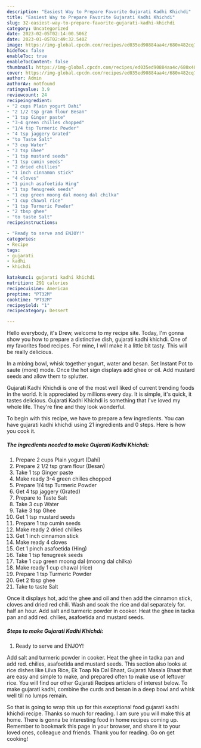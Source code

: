 ```yaml
---
description: "Easiest Way to Prepare Favorite Gujarati Kadhi Khichdi"
title: "Easiest Way to Prepare Favorite Gujarati Kadhi Khichdi"
slug: 32-easiest-way-to-prepare-favorite-gujarati-kadhi-khichdi
category: Uncategorized
date: 2023-02-05T02:14:00.506Z
date: 2023-01-05T02:49:32.540Z
image: https://img-global.cpcdn.com/recipes/ed035ed90884aa4c/680x482cq70/gujarati-kadhi-khichdi-recipe-main-photo.jpg
hideToc: false
enableToc: true
enableTocContent: false
thumbnail: https://img-global.cpcdn.com/recipes/ed035ed90884aa4c/680x482cq70/gujarati-kadhi-khichdi-recipe-main-photo.jpg
cover: https://img-global.cpcdn.com/recipes/ed035ed90884aa4c/680x482cq70/gujarati-kadhi-khichdi-recipe-main-photo.jpg
author: Admin
authorAv: notfound
ratingvalue: 3.9
reviewcount: 24
recipeingredient:
- "2 cups Plain yogurt Dahi"
- "2 1/2 tsp gram flour Besan"
- "1 tsp Ginger paste"
- "3-4 green chilles chopped"
- "1/4 tsp Turmeric Powder"
- "4 tsp jaggery Grated"
- "to Taste Salt"
- "3 cup Water"
- "3 tsp Ghee"
- "1 tsp mustard seeds"
- "1 tsp cumin seeds"
- "2 dried chillies"
- "1 inch cinnamon stick"
- "4 cloves"
- "1 pinch asafoetida Hing"
- "1 tsp fenugreek seeds"
- "1 cup green moong dal moong dal chilka"
- "1 cup chawal rice"
- "1 tsp Turmeric Powder"
- "2 tbsp ghee"
- "to taste Salt"
recipeinstructions:

- "Ready to serve and ENJOY!"
categories:
- Recipe
tags:
- gujarati
- kadhi
- khichdi

katakunci: gujarati kadhi khichdi 
nutrition: 291 calories
recipecuisine: American
preptime: "PT32M"
cooktime: "PT32M"
recipeyield: "1"
recipecategory: Dessert

---
```



Hello everybody, it's Drew, welcome to my recipe site. Today, I'm gonna show you how to prepare a distinctive dish, gujarati kadhi khichdi. One of my favorites food recipes. For mine, I will make it a little bit tasty. This will be really delicious.

In a mixing bowl, whisk together yogurt, water and besan. Set Instant Pot to saute (more) mode. Once the hot sign displays add ghee or oil. Add mustard seeds and allow them to splutter.

Gujarati Kadhi Khichdi is one of the most well liked of current trending foods in the world. It is appreciated by millions every day. It is simple, it's quick, it tastes delicious. Gujarati Kadhi Khichdi is something that I've loved my whole life. They're fine and they look wonderful.


To begin with this recipe, we have to prepare a few ingredients. You can have gujarati kadhi khichdi using 21 ingredients and 0 steps. Here is how you cook it.

<!--inarticleads1-->

##### The ingredients needed to make Gujarati Kadhi Khichdi:

1. Prepare 2 cups Plain yogurt (Dahi)
1. Prepare 2 1/2 tsp gram flour (Besan)
1. Take 1 tsp Ginger paste
1. Make ready 3-4 green chilles chopped
1. Prepare 1/4 tsp Turmeric Powder
1. Get 4 tsp jaggery (Grated)
1. Prepare to Taste Salt
1. Take 3 cup Water
1. Take 3 tsp Ghee
1. Get 1 tsp mustard seeds
1. Prepare 1 tsp cumin seeds
1. Make ready 2 dried chillies
1. Get 1 inch cinnamon stick
1. Make ready 4 cloves
1. Get 1 pinch asafoetida (Hing)
1. Take 1 tsp fenugreek seeds
1. Take 1 cup green moong dal (moong dal chilka)
1. Make ready 1 cup chawal (rice)
1. Prepare 1 tsp Turmeric Powder
1. Get 2 tbsp ghee
1. Take to taste Salt


Once it displays hot, add the ghee and oil and then add the cinnamon stick, cloves and dried red chili. Wash and soak the rice and dal separately for. half an hour. Add salt and turmeric powder in cooker. Heat the ghee in tadka pan and add red. chilies, asafoetida and mustard seeds. 

<!--inarticleads2-->

##### Steps to make Gujarati Kadhi Khichdi:


1. Ready to serve and ENJOY!

Add salt and turmeric powder in cooker. Heat the ghee in tadka pan and add red. chilies, asafoetida and mustard seeds. This section also looks at rice dishes like Lilva Rice, Ek Toap Na Dal Bhaat, Gujarati Masala Bhaat that are easy and simple to make, and prepared often to make use of leftover rice. You will find our other Gujarati Recipes articlers of interest below. To make gujarati kadhi, combine the curds and besan in a deep bowl and whisk well till no lumps remain. 

So that is going to wrap this up for this exceptional food gujarati kadhi khichdi recipe. Thanks so much for reading. I am sure you will make this at home. There is gonna be interesting food in home recipes coming up. Remember to bookmark this page in your browser, and share it to your loved ones, colleague and friends. Thank you for reading. Go on get cooking!
